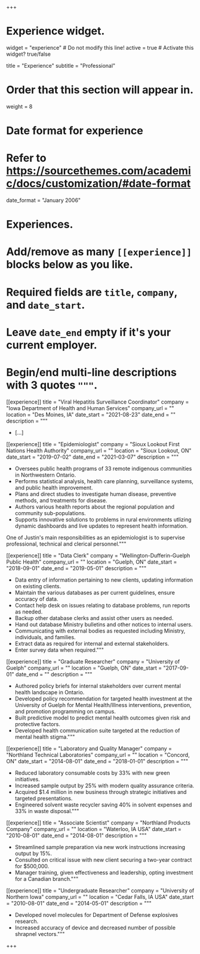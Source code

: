 +++
# Experience widget.
widget = "experience"  # Do not modify this line!
active = true  # Activate this widget? true/false

title = "Experience"
subtitle = "Professional"

# Order that this section will appear in.
weight = 8

# Date format for experience
#   Refer to https://sourcethemes.com/academic/docs/customization/#date-format
date_format = "January 2006"

# Experiences.
#   Add/remove as many `[[experience]]` blocks below as you like.
#   Required fields are `title`, `company`, and `date_start`.
#   Leave `date_end` empty if it's your current employer.
#   Begin/end multi-line descriptions with 3 quotes `"""`.

[[experience]]
  title = "Viral Hepatitis Surveillance Coordinator"
  company = "Iowa Department of Health and Human Services"
  company_url = ""
  location = "Des Moines, IA"
  date_start = "2021-08-23"
  date_end = ""
  description = """
- [...]

[[experience]]
  title = "Epidemiologist"
  company = "Sioux Lookout First Nations Health Authority"
  company_url = ""
  location = "Sioux Lookout, ON"
  date_start = "2019-07-02"
  date_end = "2021-03-07"
  description = """
- Oversees public health programs of 33 remote indigenous communities in Northwestern Ontario. 
- Performs statistical analysis, health care planning, surveillance systems, and public health improvement. 
- Plans and direct studies to investigate human disease, preventive methods, and treatments for disease.
- Authors various health reports about the regional population and community sub-populations.
- Supports innovative solutions to problems in rural environments utlizing dynamic dashboards and live updates to represent health information.

One of Justin's main responsibilities as an epidemiologist is to supervise professional, technical and clerical personnel."""

[[experience]]
  title = "Data Clerk"
  company = "Wellington-Dufferin-Guelph Public Health"
  company_url = ""
  location = "Guelph, ON"
  date_start = "2018-09-01"
  date_end = "2019-05-01"
  description = """
- Data entry of information pertaining to new clients, updating information on existing clients.
- Maintain the various databases as per current guidelines, ensure accuracy of data.
- Contact help desk on issues relating to database problems, run reports as needed.
- Backup other database clerks and assist other users as needed.
- Hand out database Ministry bulletins and other notices to internal users.
- Communicating with external bodies as requested including Ministry, individuals, and families.
- Extract data as required for internal and external stakeholders.
- Enter survey data when required."""

[[experience]]
  title = "Graduate Researcher"
  company = "University of Guelph"
  company_url = ""
  location = "Guelph, ON"
  date_start = "2017-09-01"
  date_end = ""
  description = """

- Authored policy briefs for internal stakeholders over current mental health landscape in Ontario.
- Developed policy recommendation for targeted health investment at the University of Guelph for Mental Health/Illness interventions, prevention, and promotion programming on campus.
- Built predictive model to predict mental health outcomes given risk and protective factors.  
- Developed health communication suite targeted at the reduction of mental health stigma."""

[[experience]]
  title = "Laboratory and Quality Manager"
  company = "Northland Technical Laboratories"
  company_url = ""
  location = "Concord, ON"
  date_start = "2014-08-01"
  date_end = "2018-01-01"
  description = """
- Reduced laboratory consumable costs by 33% with new green initiatives.
- Increased sample output by 25% with modern quality assurance criteria.
- Acquired $1.4 million in new business through strategic initiatives and targeted presentations.
- Engineered solvent waste recycler saving 40% in solvent expenses and 33% in waste disposal."""
  
[[experience]]
  title = "Associate Scientist"
  company = "Northland Products Company"
  company_url = ""
  location = "Waterloo, IA USA"
  date_start = "2010-08-01"
  date_end = "2014-08-01"
  description = """
- Streamlined sample preparation via new work instructions increasing output by 15%.
- Consulted on critical issue with new client securing a two-year contract for $500,000.
- Manager training, given effectiveness and leadership, opting investment for a Canadian branch."""
  
[[experience]]
  title = "Undergraduate Researcher"
  company = "University of Northern Iowa"
  company_url = ""
  location = "Cedar Falls, IA USA"
  date_start = "2010-08-01"
  date_end = "2014-05-01"
  description = """
- Developed novel molecules for Department of Defense explosives research.
- Increased accuracy of device and decreased number of possible shrapnel vectors."""

+++
